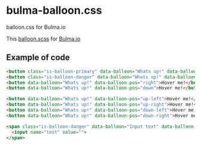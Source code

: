 # bulma-balloon.css
balloon.css for Bulma.io

This <a href="https://github.com/kazzkiq/balloon.css">balloon.scss</a> for <a href="https://bulma.io/">Bulma.io</a>

<h2>Example of code</h2>


```html
<button class="is-balloon-primary" data-balloon="Whats up!" data-balloon-pos="up">Hover me!</button>
<button class="is-balloon-danger" data-balloon="Whats up!" data-balloon-pos="left">Hover me!</button>
<button data-balloon="Whats up!" data-balloon-pos="right">Hover me!</button>
<button data-balloon="Whats up!" data-balloon-pos="down">Hover me!</button>

<button data-balloon="Whats up!" data-balloon-pos="up-left">Hover me!</button>
<button data-balloon="Whats up!" data-balloon-pos="up-right">Hover me!</button>
<button data-balloon="Whats up!" data-balloon-pos="down-left">Hover me!</button>
<button data-balloon="Whats up!" data-balloon-pos="down-right">Hover me!</button>

<span class="is-balloon-danger" data-balloon="Input text" data-balloon-pos="right">
  <input name="test" value="">
</span>

```


